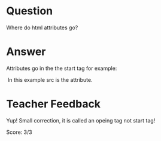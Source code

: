 # Question
Where do html attributes go?

# Answer
Attributes go in the the start tag for example:

<img src = "">
In this example src is the attribute.

# Teacher Feedback

Yup! Small correction, it is called an opeing tag not start tag!

Score: 3/3